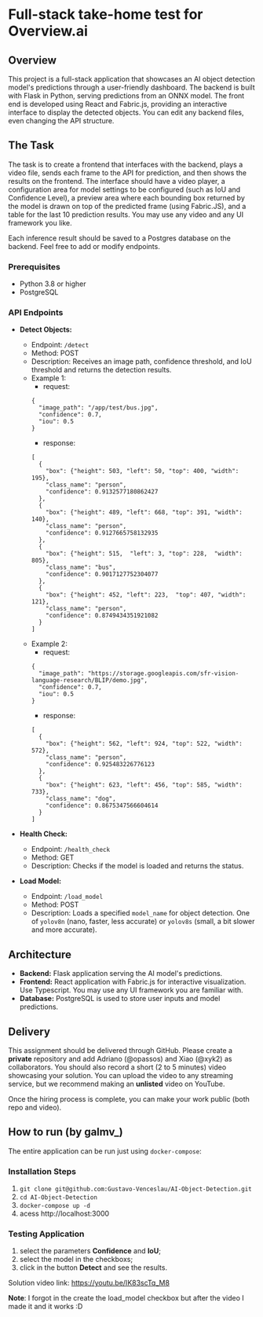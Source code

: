 # Full-stack take-home test for Overview.ai

## Overview
This project is a full-stack application that showcases an AI object detection model's predictions through a user-friendly dashboard. The backend is built with Flask in Python, serving predictions from an ONNX model. The front end is developed using React and Fabric.js, providing an interactive interface to display the detected objects. You can edit any backend files, even changing the API structure.

## The Task
The task is to create a frontend that interfaces with the backend, plays a video file, sends each frame to the API for prediction, and then shows the results on the frontend. The interface should have a video player, a configuration area for model settings to be configured (such as IoU and Confidence Level), a preview area where each bounding box returned by the model is drawn on top of the predicted frame (using Fabric.JS), and a table for the last 10 prediction results. You may use any video and any UI framework you like. 

Each inference result should be saved to a Postgres database on the backend. Feel free to add or modify endpoints.

### Prerequisites

- Python 3.8 or higher
- PostgreSQL

### API Endpoints

- **Detect Objects:**
  - Endpoint: `/detect`
  - Method: POST
  - Description: Receives an image path, confidence threshold, and IoU threshold and returns the detection results.
  - Example 1:
    - request:
    ```
    {
      "image_path": "/app/test/bus.jpg",
      "confidence": 0.7,
      "iou": 0.5
    }
    ```
    - response:
    ```
    [
      {
        "box": {"height": 503, "left": 50, "top": 400, "width": 195},
        "class_name": "person",
        "confidence": 0.9132577180862427
      },
      {
        "box": {"height": 489, "left": 668, "top": 391, "width": 140},
        "class_name": "person",
        "confidence": 0.9127665758132935
      },
      {
        "box": {"height": 515,  "left": 3, "top": 228,  "width": 805},
        "class_name": "bus",
        "confidence": 0.9017127752304077
      },
      {
        "box": {"height": 452, "left": 223,  "top": 407, "width": 121},
        "class_name": "person",
        "confidence": 0.8749434351921082
      }
    ]
    ```
  - Example 2:
    - request:
    ```
    {
      "image_path": "https://storage.googleapis.com/sfr-vision-language-research/BLIP/demo.jpg",
      "confidence": 0.7,
      "iou": 0.5
    }
    ```
    - response:
    ```
    [
      {
        "box": {"height": 562, "left": 924, "top": 522, "width": 572},
        "class_name": "person",
        "confidence": 0.925483226776123
      },
      {
        "box": {"height": 623, "left": 456, "top": 585, "width": 733},
        "class_name": "dog",
        "confidence": 0.8675347566604614
      }
    ]
    ```
    
- **Health Check:**
  - Endpoint: `/health_check`
  - Method: GET
  - Description: Checks if the model is loaded and returns the status.

- **Load Model:**
  - Endpoint: `/load_model`
  - Method: POST
  - Description: Loads a specified `model_name` for object detection. One of `yolov8n` (nano, faster, less accurate) or `yolov8s` (small, a bit slower and more accurate). 

## Architecture

- **Backend:** Flask application serving the AI model's predictions.
- **Frontend:** React application with Fabric.js for interactive visualization. Use Typescript. You may use any UI framework you are familiar with.
- **Database:** PostgreSQL is used to store user inputs and model predictions.


## Delivery

This assignment should be delivered through GitHub. Please create a **private** repository and add Adriano (@opassos) and Xiao (@xyk2) as collaborators. You should also record a short (2 to 5 minutes) video showcasing your solution. You can upload the video to any streaming service, but we recommend making an **unlisted** video on YouTube. 

Once the hiring process is complete, you can make your work public (both repo and video).

## How to run (by galmv_)

The entire application can be run just using `docker-compose`:

### Installation Steps

1. `git clone git@github.com:Gustavo-Venceslau/AI-Object-Detection.git`
2. `cd AI-Object-Detection`
3. `docker-compose up -d`
4. acess http://localhost:3000

### Testing Application

1. select the parameters **Confidence** and **IoU**;
2. select the model in the checkboxs;
3. click in the button **Detect** and see the results.

Solution video link: https://youtu.be/IK83scTq_M8

**Note**: I forgot in the create the load_model checkbox but after the video I made it and it works :D